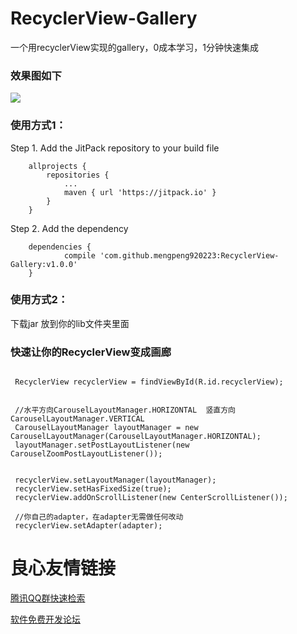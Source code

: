 # RecyclerView-Gallery
一个用recyclerView实现的gallery，0成本学习，1分钟快速集成

### 效果图如下
![](Untitled.gif)

### 使用方式1：
Step 1. Add the JitPack repository to your build file
```
	allprojects {
		repositories {
			...
			maven { url 'https://jitpack.io' }
		}
	}
```
Step 2. Add the dependency
```  
    dependencies {
	        compile 'com.github.mengpeng920223:RecyclerView-Gallery:v1.0.0'
    }
```

### 使用方式2：
下载jar 放到你的lib文件夹里面


### 快速让你的RecyclerView变成画廊
```

 RecyclerView recyclerView = findViewById(R.id.recyclerView);
 

 //水平方向CarouselLayoutManager.HORIZONTAL  竖直方向CarouselLayoutManager.VERTICAL
 CarouselLayoutManager layoutManager = new CarouselLayoutManager(CarouselLayoutManager.HORIZONTAL);
 layoutManager.setPostLayoutListener(new CarouselZoomPostLayoutListener());
 

 recyclerView.setLayoutManager(layoutManager);
 recyclerView.setHasFixedSize(true);
 recyclerView.addOnScrollListener(new CenterScrollListener());
 
 //你自己的adapter，在adapter无需做任何改动
 recyclerView.setAdapter(adapter);
```


 # 良心友情链接

[腾讯QQ群快速检索](http://u.720life.cn/s/8cf73f7c)

[软件免费开发论坛](http://u.720life.cn/s/bbb01dc0)